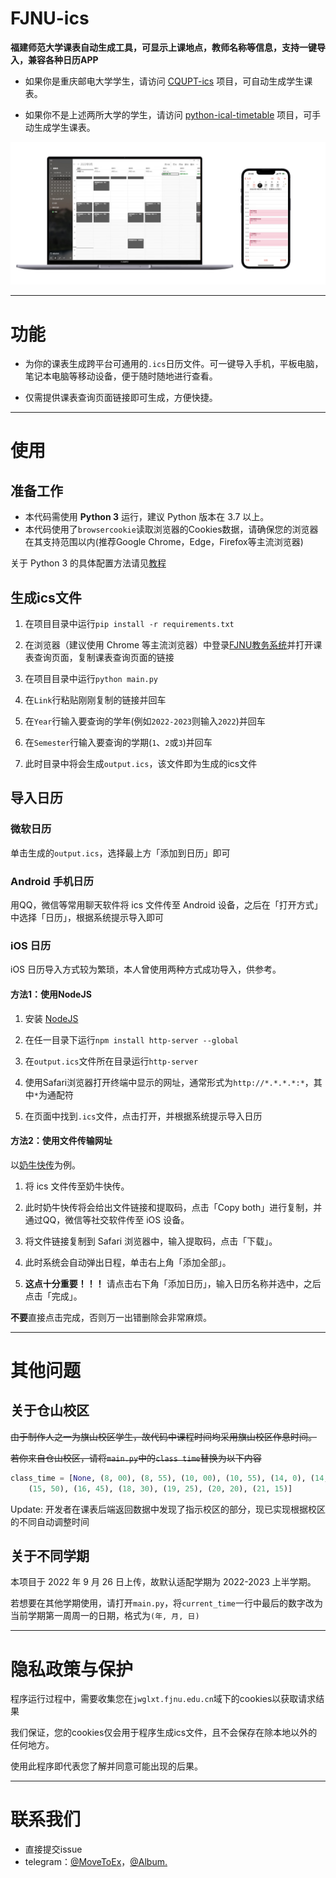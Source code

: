 # FJNU-ics

**福建师范大学课表自动生成工具，可显示上课地点，教师名称等信息，支持一键导入，兼容各种日历APP**

- 如果你是重庆邮电大学学生，请访问 [CQUPT-ics](https://github.com/qwqVictor/CQUPT-ics) 项目，可自动生成学生课表。

- 如果你不是上述两所大学的学生，请访问 [python-ical-timetable](https://github.com/junyilou/python-ical-timetable) 项目，可手动生成学生课表。

![](/doc/images/preview.png)


-------------------

# 功能

- 为你的课表生成跨平台可通用的`.ics`日历文件。可一键导入手机，平板电脑，笔记本电脑等移动设备，便于随时随地进行查看。

- 仅需提供课表查询页面链接即可生成，方便快捷。

--------------------

# 使用

## 准备工作

- 本代码需使用 **Python 3** 运行，建议 Python 版本在 3.7 以上。
- 本代码使用了`browsercookie`读取浏览器的Cookies数据，请确保您的浏览器在其支持范围以内(推荐Google Chrome，Edge，Firefox等主流浏览器)

关于 Python 3 的具体配置方法请见[教程](/doc/python_configuration.md)

## 生成ics文件

1. 在项目目录中运行`pip install -r requirements.txt`

2. 在浏览器（建议使用 Chrome 等主流浏览器）中登录[FJNU教务系统](https://jwglxt.fjnu.edu.cn/jwglxt/xtgl/login_slogin.html)并打开课表查询页面，复制课表查询页面的链接

3. 在项目目录中运行`python main.py`

4. 在`Link`行粘贴刚刚复制的链接并回车

5. 在`Year`行输入要查询的学年(例如`2022-2023`则输入`2022`)并回车

6. 在`Semester`行输入要查询的学期(`1`、`2`或`3`)并回车

7. 此时目录中将会生成`output.ics`，该文件即为生成的ics文件

## 导入日历

### 微软日历

单击生成的`output.ics`，选择最上方「添加到日历」即可

### Android 手机日历

用QQ，微信等常用聊天软件将 ics 文件传至 Android 设备，之后在「打开方式」中选择「日历」，根据系统提示导入即可

### iOS 日历

iOS 日历导入方式较为繁琐，本人曾使用两种方式成功导入，供参考。

#### 方法1：使用NodeJS

1. 安装 [NodeJS](https://nodejs.org)

2. 在任一目录下运行`npm install http-server --global`

3. 在`output.ics`文件所在目录运行`http-server`

4. 使用Safari浏览器打开终端中显示的网址，通常形式为`http://*.*.*.*:*`，其中`*`为通配符

5. 在页面中找到`.ics`文件，点击打开，并根据系统提示导入日历

#### 方法2：使用文件传输网址

以[奶牛快传](https://cowtransfer.com/)为例。

1. 将 ics 文件传至奶牛快传。

2. 此时奶牛快传将会给出文件链接和提取码，点击「Copy both」进行复制，并通过QQ，微信等社交软件传至 iOS 设备。

3. 将文件链接复制到 Safari 浏览器中，输入提取码，点击「下载」。

4. 此时系统会自动弹出日程，单击右上角「添加全部」。

5. **这点十分重要！！！** 请点击右下角「添加日历」，输入日历名称并选中，之后点击「完成」。

**不要**直接点击完成，否则万一出错删除会非常麻烦。

------------------------------

# 其他问题

## 关于仓山校区

~~由于制作人之一为旗山校区学生，故代码中课程时间均采用旗山校区作息时间。~~

~~若你来自仓山校区，请将`main.py`中的`class time`替换为以下内容~~

```python
class_time = [None, (8, 00), (8, 55), (10, 00), (10, 55), (14, 0), (14, 55), 
	(15, 50), (16, 45), (18, 30), (19, 25), (20, 20), (21, 15)]
```

Update: 开发者在课表后端返回数据中发现了指示校区的部分，现已实现根据校区的不同自动调整时间

## 关于不同学期

本项目于 2022 年 9 月 26 日上传，故默认适配学期为 2022-2023 上半学期。

若想要在其他学期使用，请打开`main.py`，将`current_time`一行中最后的数字改为当前学期第一周周一的日期，格式为`(年, 月, 日)`

------------------------------

# 隐私政策与保护

程序运行过程中，需要收集您在`jwglxt.fjnu.edu.cn`域下的cookies以获取请求结果  

我们保证，您的cookies仅会用于程序生成ics文件，且不会保存在除本地以外的任何地方。

使用此程序即代表您了解并同意可能出现的后果。

------------------------------

# 联系我们

- 直接提交issue
- telegram：[@MoveToEx](https://t.me/MoveToEx)，[@Album.](https://t.me/album921)


